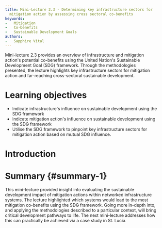 ```yaml
---
title: Mini-Lecture 2.3 - Determining key infrastructure sectors for
  mitigation action by assessing cross sectoral co-benefits
keywords:
-   Mitigation
-   Co-benefits
-   Sustainable Development Goals
authors:
-   Sapphire Vital
---
```


Mini-lecture 2.3 provides an overview of infrastructure and mitigation
action's potential co-benefits using the United Nation's Sustainable
Development Goal (SDG) framework. Through the methodologies presented,
the lecture highlights key infrastructure sectors for mitigation action
and far-reaching cross-sectoral sustainable development.

# Learning objectives

-   Indicate infrastructure's influence on sustainable development using
    the SDG framework
-   Indicate mitigation action's influence on sustainable development
    using the SDG framework
-   Utilise the SDG framework to pinpoint key infrastructure sectors for
    mitigation action based on mutual SDG influence.

# Introduction


# Summary  {#summary-1}

This mini-lecture provided insight into evaluating the sustainable
development impact of mitigation actions within networked infrastructure
systems. The lecture highlighted which systems would lead to the most
mitigation co-benefits using the SDG framework. Going more in-depth
into, and applying the methodologies described to a particular context,
will bring critical development pathways to life. The next mini-lecture
addresses how this can practically be achieved via a case study in St.
Lucia.
